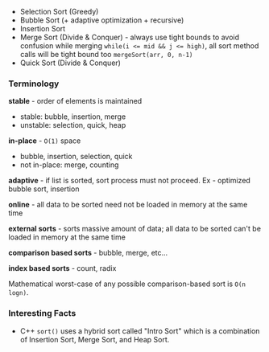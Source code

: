 - Selection Sort (Greedy)
- Bubble Sort (+ adaptive optimization + recursive)
- Insertion Sort
- Merge Sort (Divide & Conquer) - always use tight bounds to avoid confusion while merging `while(i <= mid && j <= high)`, all sort method calls will be tight bound too `mergeSort(arr, 0, n-1)`
- Quick Sort (Divide & Conquer)

### Terminology
**stable** - order of elements is maintained
- stable: bubble, insertion, merge
- unstable: selection, quick, heap

**in-place** - `O(1)` space
- bubble, insertion, selection, quick
- not in-place: merge, counting
 
**adaptive** - if list is sorted, sort process must not proceed. Ex - optimized bubble sort, insertion

**online** - all data to be sorted need not be loaded in memory at the same time

**external sorts** - sorts massive amount of data; all data to be sorted can't be loaded in memory at the same time

**comparison based sorts** - bubble, merge, etc...

**index based sorts** - count, radix

Mathematical worst-case of any possible comparison-based sort is `O(n logn)`.

### Interesting Facts
- C++ `sort()` uses a hybrid sort called "Intro Sort" which is a combination of Insertion Sort, Merge Sort, and Heap Sort.
